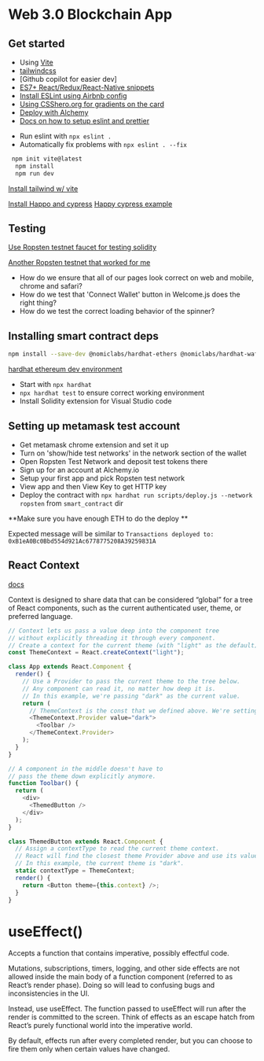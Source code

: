 # Web 3.0 Blockchain App

## Get started

- Using [Vite](https://vitejs.dev/guide/why.html)
- [tailwindcss](https://tailwindcss.com/)
- [Github copilot for easier dev]
- [ES7+ React/Redux/React-Native snippets](https://github.com/dsznajder/vscode-react-javascript-snippets/blob/HEAD/docs/Snippets.md)
- [Install ESLint using Airbnb config](https://eslint.org/docs/user-guide/getting-started)
- [Using CSShero.org for gradients on the card](https://csshero.org/mesher/)
- [Deploy with Alchemy](https://www.alchemy.com/)
- [Docs on how to setup eslint and prettier](https://vicvijayakumar.com/blog/eslint-airbnb-style-guide-prettier)

* Run eslint with `npx eslint .`
* Automatically fix problems with `npx eslint . --fix`

```bash
 npm init vite@latest
  npm install
  npm run dev
```

[Install tailwind w/ vite](https://tailwindcss.com/docs/guides/vite)

[Install Happo and cypress](https://docs.happo.io/docs/cypress)
[Happy cypress example](https://github.com/happo/happo-cypress-example-todomvc/blob/master/cypress/integration/app_spec.js)

## Testing

[Use Ropsten testnet faucet for testing solidity](https://faucet.egorfine.com/)

[Another Ropsten testnet that worked for me](https://testnet.help/en/ethfaucet/ropsten)

- How do we ensure that all of our pages look correct on web and mobile, chrome and safari?
- How do we test that 'Connect Wallet' button in Welcome.js does the right thing?
- How do we test the correct loading behavior of the spinner?

## Installing smart contract deps

```bash
npm install --save-dev @nomiclabs/hardhat-ethers @nomiclabs/hardhat-waffle chai ethereum-waffle ethers hardhat
```

[hardhat ethereum dev environment](https://hardhat.org/)

- Start with `npx hardhat`
- `npx hardhat test` to ensure correct working environment
- Install Solidity extension for Visual Studio code

## Setting up metamask test account

- Get metamask chrome extension and set it up
- Turn on 'show/hide test networks' in the network section of the wallet
- Open Ropsten Test Network and deposit test tokens there
- Sign up for an account at Alchemy.io
- Setup your first app and pick Ropsten test network
- View app and then View Key to get HTTP key
- Deploy the contract with `npx hardhat run scripts/deploy.js --network ropsten` from `smart_contract` dir

**Make sure you have enough ETH to do the deploy **

Expected message will be similar to `Transactions deployed to: 0xB1eA0Bc0Bbd554d921Ac6778775208A39259831A`

## React Context

[docs](https://reactjs.org/docs/context.html)

Context is designed to share data that can be considered “global” for a tree of React components, such as the current authenticated user, theme, or preferred language.

```js
// Context lets us pass a value deep into the component tree
// without explicitly threading it through every component.
// Create a context for the current theme (with "light" as the default).
const ThemeContext = React.createContext("light");

class App extends React.Component {
  render() {
    // Use a Provider to pass the current theme to the tree below.
    // Any component can read it, no matter how deep it is.
    // In this example, we're passing "dark" as the current value.
    return (
      // ThemeContext is the const that we defined above. We're setting a new theme value
      <ThemeContext.Provider value="dark">
        <Toolbar />
      </ThemeContext.Provider>
    );
  }
}

// A component in the middle doesn't have to
// pass the theme down explicitly anymore.
function Toolbar() {
  return (
    <div>
      <ThemedButton />
    </div>
  );
}

class ThemedButton extends React.Component {
  // Assign a contextType to read the current theme context.
  // React will find the closest theme Provider above and use its value.
  // In this example, the current theme is "dark".
  static contextType = ThemeContext;
  render() {
    return <Button theme={this.context} />;
  }
}
```

# useEffect()

Accepts a function that contains imperative, possibly effectful code.

Mutations, subscriptions, timers, logging, and other side effects are not allowed inside the main body of a function component (referred to as React’s render phase). Doing so will lead to confusing bugs and inconsistencies in the UI.

Instead, use useEffect. The function passed to useEffect will run after the render is committed to the screen. Think of effects as an escape hatch from React’s purely functional world into the imperative world.

By default, effects run after every completed render, but you can choose to fire them only when certain values have changed.
